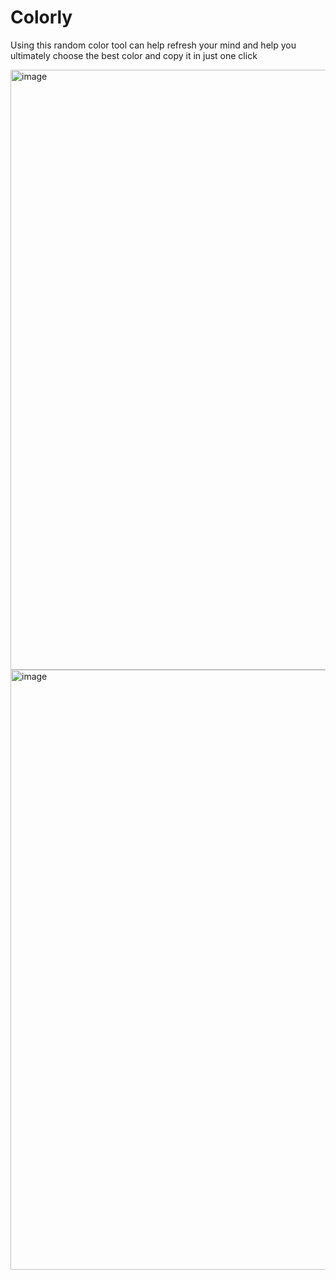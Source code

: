 # Colorly
Using this random color tool can help refresh your mind and help you ultimately choose the best color and copy it in just one click 

<img width="960" alt="image" src="https://github.com/pratibha2001/Colorly/assets/85070588/3704b5ec-8325-41c6-9cf5-1b690142044c">


<img width="960" alt="image" src="https://github.com/pratibha2001/Colorly/assets/85070588/b61b016a-4508-475f-9385-007cea6c01ec">

